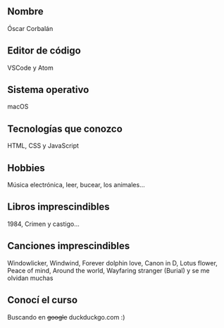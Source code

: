 ## Nombre
Óscar Corbalán

## Editor de código
VSCode y Atom
## Sistema operativo
macOS
## Tecnologías que conozco
HTML, CSS y JavaScript
## Hobbies
Música electrónica, leer, bucear, los animales...
## Libros imprescindibles
1984, Crimen y castigo...
## Canciones imprescindibles
Windowlicker, Windwind, Forever dolphin love, Canon in D, Lotus flower, Peace of mind, Around the world, Wayfaring stranger (Burial) y se me olvidan muchas
## Conocí el curso
Buscando en ~~google~~ duckduckgo.com :)

